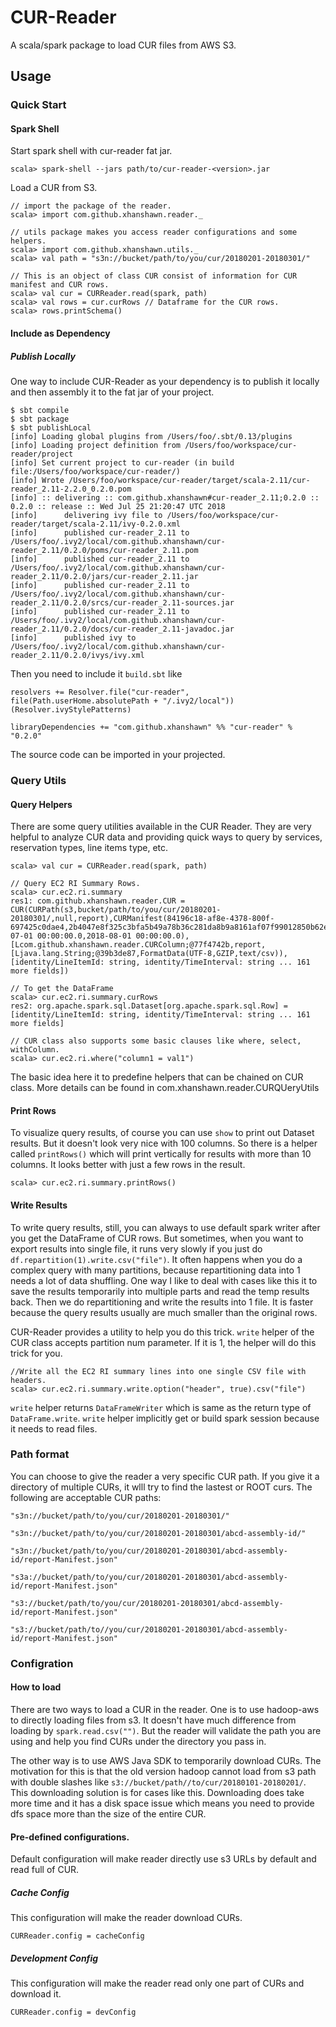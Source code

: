 # CUR-Reader
A scala/spark package to load CUR files from AWS S3.

## Usage

### Quick Start
#### Spark Shell
Start spark shell with cur-reader fat jar.
```$scala
scala> spark-shell --jars path/to/cur-reader-<version>.jar
```
Load a CUR from S3.

```$scala
// import the package of the reader.
scala> import com.github.xhanshawn.reader._
 
// utils package makes you access reader configurations and some helpers. 
scala> import com.github.xhanshawn.utils._
scala> val path = "s3n://bucket/path/to/you/cur/20180201-20180301/"
 
// This is an object of class CUR consist of information for CUR manifest and CUR rows.
scala> val cur = CURReader.read(spark, path)
scala> val rows = cur.curRows // Dataframe for the CUR rows.
scala> rows.printSchema()
```
#### Include as Dependency
##### Publish Locally
One way to include CUR-Reader as your dependency is to publish it locally and then assembly it to the fat jar
of your project.
```
$ sbt compile
$ sbt package
$ sbt publishLocal
[info] Loading global plugins from /Users/foo/.sbt/0.13/plugins
[info] Loading project definition from /Users/foo/workspace/cur-reader/project
[info] Set current project to cur-reader (in build file:/Users/foo/workspace/cur-reader/)
[info] Wrote /Users/foo/workspace/cur-reader/target/scala-2.11/cur-reader_2.11-2.2.0_0.2.0.pom
[info] :: delivering :: com.github.xhanshawn#cur-reader_2.11;0.2.0 :: 0.2.0 :: release :: Wed Jul 25 21:20:47 UTC 2018
[info]      delivering ivy file to /Users/foo/workspace/cur-reader/target/scala-2.11/ivy-0.2.0.xml
[info]      published cur-reader_2.11 to /Users/foo/.ivy2/local/com.github.xhanshawn/cur-reader_2.11/0.2.0/poms/cur-reader_2.11.pom
[info]      published cur-reader_2.11 to /Users/foo/.ivy2/local/com.github.xhanshawn/cur-reader_2.11/0.2.0/jars/cur-reader_2.11.jar
[info]      published cur-reader_2.11 to /Users/foo/.ivy2/local/com.github.xhanshawn/cur-reader_2.11/0.2.0/srcs/cur-reader_2.11-sources.jar
[info]      published cur-reader_2.11 to /Users/foo/.ivy2/local/com.github.xhanshawn/cur-reader_2.11/0.2.0/docs/cur-reader_2.11-javadoc.jar
[info]      published ivy to /Users/foo/.ivy2/local/com.github.xhanshawn/cur-reader_2.11/0.2.0/ivys/ivy.xml
```
Then you need to include it `build.sbt` like
```
resolvers += Resolver.file("cur-reader", file(Path.userHome.absolutePath + "/.ivy2/local"))(Resolver.ivyStylePatterns)

libraryDependencies += "com.github.xhanshawn" %% "cur-reader" % "0.2.0"
```

The source code can be imported in your projected.

### Query Utils

#### Query Helpers
There are some query utilities available in the CUR Reader. They are very helpful to analyze CUR data
and providing quick ways to query by services, reservation types, line items type, etc.

```$scala
scala> val cur = CURReader.read(spark, path)
 
// Query EC2 RI Summary Rows.
scala> cur.ec2.ri.summary
res1: com.github.xhanshawn.reader.CUR = CUR(CURPath(s3,bucket/path/to/you/cur/20180201-20180301/,null,report),CURManifest(84196c18-af8e-4378-800f-697425c0dae4,2b4047e8f325c3bfa5b49a78b36c281da8b9a8161af07f99012850b62e948517,833008473584,BillingPeriod(2018-07-01 00:00:00.0,2018-08-01 00:00:00.0),[Lcom.github.xhanshawn.reader.CURColumn;@77f4742b,report,[Ljava.lang.String;@39b3de87,FormatData(UTF-8,GZIP,text/csv)),[identity/LineItemId: string, identity/TimeInterval: string ... 161 more fields])
 
// To get the DataFrame
scala> cur.ec2.ri.summary.curRows
res2: org.apache.spark.sql.Dataset[org.apache.spark.sql.Row] = [identity/LineItemId: string, identity/TimeInterval: string ... 161 more fields]
 
// CUR class also supports some basic clauses like where, select, withColumn.
scala> cur.ec2.ri.where("column1 = val1")
```

The basic idea here it to predefine helpers that can be chained on CUR class. More details can be found in com.xhanshawn.reader.CURQUeryUtils

#### Print Rows

To visualize query results, of course you can use `show` to print out Dataset results. But it doesn't look very nice with 100 columns.
So there is a helper called `printRows()` which will print vertically for results with more than 10 columns. It looks better with just a few rows in the result.

```$scala
scala> cur.ec2.ri.summary.printRows()
```

#### Write Results

To write query results, still, you can always to use default spark writer after you get the DataFrame of CUR rows. But sometimes,
when you want to export results into single file, it runs very slowly if you just do `df.repartition(1).write.csv("file")`. It
often happens when you do a complex query with many partitions, because repartitioning data into 1 needs a lot of data shuffling.
One way I like to deal with cases like this it to save the results temporarily into multiple parts and read the temp results back.
Then we do repartitioning and write the results into 1 file. It is faster because the query results usually are much smaller than
the original rows.

CUR-Reader provides a utility to help you do this trick. `write` helper of the CUR class accepts partition num parameter. If it is
1, the helper will do this trick for you.

```$scala
//Write all the EC2 RI summary lines into one single CSV file with headers.
scala> cur.ec2.ri.summary.write.option("header", true).csv("file")
``` 

`write` helper returns `DataFrameWriter` which is same as the return type of `DataFrame.write`.
`write` helper implicitly get or build spark session because it needs to read files.

### Path format
You can choose to give the reader a very specific CUR path. If you give it a directory of multiple CURs, it wlll try to
find the lastest or ROOT curs. The following are acceptable CUR paths:

```
"s3n://bucket/path/to/you/cur/20180201-20180301/"
 
"s3n://bucket/path/to/you/cur/20180201-20180301/abcd-assembly-id/"
 
"s3n://bucket/path/to/you/cur/20180201-20180301/abcd-assembly-id/report-Manifest.json"
 
"s3a://bucket/path/to/you/cur/20180201-20180301/abcd-assembly-id/report-Manifest.json"
 
"s3://bucket/path/to/you/cur/20180201-20180301/abcd-assembly-id/report-Manifest.json"
 
"s3://bucket/path/to//you/cur/20180201-20180301/abcd-assembly-id/report-Manifest.json"
```
### Configration

#### How to load
There are two ways to load a CUR in the reader. One is to use hadoop-aws to directly loading files from s3. It doesn't 
have much difference from loading by `spark.read.csv("")`. But the reader will validate the path you are using and help
you find CURs under the directory you pass in.

The other way is to use AWS Java SDK to temporarily download CURs. The motivation for this is that the old version hadoop
cannot load from s3 path with double slashes like `s3://bucket/path//to/cur/20180101-20180201/`. This downloading solution
 is for cases like this. Downloading does take more time and it has a disk space issue which means you need to provide dfs
 space more than the size of the entire CUR.
#### Pre-defined configurations.
Default configuration will make reader directly use s3 URLs by default and read full of CUR.
##### Cache Config
This configuration will make the reader download CURs.
```$scala
CURReader.config = cacheConfig
```
##### Development Config
This configuration will make the reader read only one part of CURs and download it.
```$scala
CURReader.config = devConfig
```

